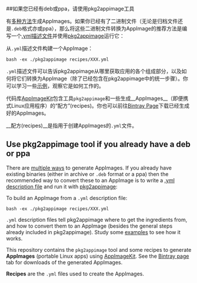 ##如果您已经有deb或ppa，请使用pkg2appimage工具

有[多种方法](https://github.com/probonopd/AppImageKit/wiki/Creating-AppImages)生成AppImages。如果你已经有了二进制文件（无论是归档文件还是`.deb`格式亦或ppa），那么将这些二进制文件转换为AppImage的推荐方法是编写一个[.yml描述文件](https://github.com/AppImage/AppImages/tree/master/recipes)并使用[pkg2appimage](https://github.com/AppImage/AppImages/tree/master/pkg2appimage)运行它：

从`.yml`描述文件构建一个AppImage：

```
bash -ex ./pkg2appimage recipes/XXX.yml
```

`.yml`描述文件可以告诉pkg2appimage从哪里获取应用的各个组成部分，以及如何将它们转换为AppImage（除了已经包含在pkg2appimage中的统一步骤）。你可以学习一些[示例](https://github.com/AppImage/AppImages/tree/master/recipes)，观察它是如何工作的。

 代码库[AppImageKit](https://github.com/probonopd/appimagekit)包含工具`pkg2appimage`和一些生成__AppImages__（即便携式Linux应用程序）的“配方”(recipes)。你也可以前往[Bintray Page](https://bintray.com/probono/AppImages)下载已经生成好的AppImages。

__配方(recipes)__是指用于创建AppImages的`.yml`文件。

## Use pkg2appimage tool  if you already have a deb or ppa

There are [multiple ways](https://github.com/probonopd/AppImageKit/wiki/Creating-AppImages) to generate AppImages. If you already have existing binaries (either in archive or `.deb` format or a ppa) then the recommended way to convert these to an AppImage is to write a [.yml description file](https://github.com/AppImage/AppImages/tree/master/recipes) and run it with [pkg2appimage](https://github.com/AppImage/AppImages/tree/master/pkg2appimage):

To build an AppImage from a `.yml` description file:

```
bash -ex ./pkg2appimage recipes/XXX.yml
```

`.yml` description files tell pkg2appimage where to get the ingredients from, and how to convert them to an AppImage (besides the general steps already included in pkg2appimage). Study some [examples](https://github.com/AppImage/AppImages/tree/master/recipes) to see how it works.

This repository contains the `pkg2appimage` tool and some recipes to generate __AppImages__ (portable Linux apps) using [AppImageKit](https://github.com/probonopd/appimagekit). See the [Bintray page](https://bintray.com/probono/AppImages) tab for downloads of the generated AppImages.

__Recipes__ are the `.yml` files used to create the AppImages.

